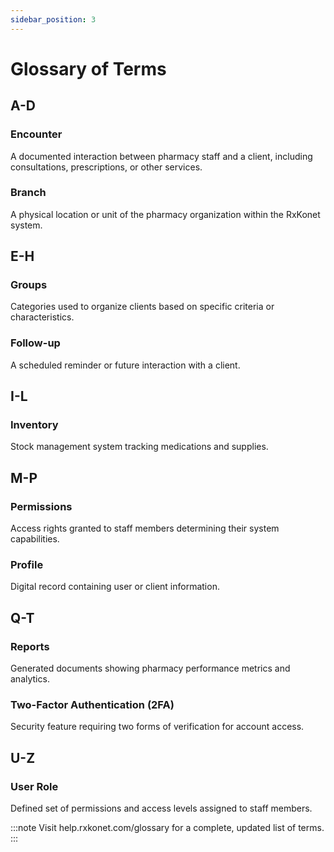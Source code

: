 ```yaml
---
sidebar_position: 3
---
```


# Glossary of Terms

## A-D

### Encounter
A documented interaction between pharmacy staff and a client, including consultations, prescriptions, or other services.

### Branch
A physical location or unit of the pharmacy organization within the RxKonet system.

## E-H

### Groups
Categories used to organize clients based on specific criteria or characteristics.

### Follow-up
A scheduled reminder or future interaction with a client.

## I-L

### Inventory
Stock management system tracking medications and supplies.

## M-P

### Permissions
Access rights granted to staff members determining their system capabilities.

### Profile
Digital record containing user or client information.

## Q-T

### Reports
Generated documents showing pharmacy performance metrics and analytics.

### Two-Factor Authentication (2FA)
Security feature requiring two forms of verification for account access.

## U-Z

### User Role
Defined set of permissions and access levels assigned to staff members.

:::note
Visit help.rxkonet.com/glossary for a complete, updated list of terms.
::: 